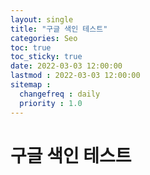 ```yaml
---
layout: single
title: "구글 색인 테스트"
categories: Seo
toc: true
toc_sticky: true
date: 2022-03-03 12:00:00 
lastmod : 2022-03-03 12:00:00
sitemap :
  changefreq : daily
  priority : 1.0
---
```


# 구글 색인 테스트